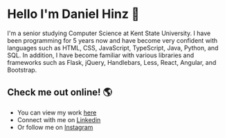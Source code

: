 # Hello I'm Daniel Hinz 👋

I'm a senior studying Computer Science at Kent State University. I have been programming for 5 years now and have become very confident with languages such as HTML, CSS, JavaScript, TypeScript, Java, Python, and SQL. In addition, I have become familiar with various libraries and frameworks such as Flask, jQuery, Handlebars, Less, React, Angular, and Bootstrap.

## Check me out online! 🌎
- You can view my work <a href="http://www.hinzdaniel.com">here</a>
- Connect with me on <a href="https://linkedin.com/in/danielhinz/">Linkedin</a>
- Or follow me on <a href="https://www.instagram.com/d_hinz22/">Instagram</a> 

